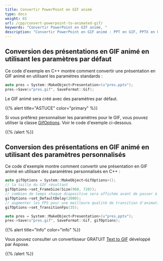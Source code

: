 ```yaml
---
title: Convertir PowerPoint en GIF animé
type: docs
weight: 65
url: /cpp/convert-powerpoint-to-animated-gif/
keywords: "Convertir PowerPoint en GIF animé, "
description: "Convertir PowerPoint en GIF animé : PPT en GIF, PPTX en GIF, avec l'API Aspose.Slides."
---
```


## Conversion des présentations en GIF animé en utilisant les paramètres par défaut ##

Ce code d'exemple en C++ montre comment convertir une présentation en GIF animé en utilisant les paramètres standards :

``` cpp
auto pres = System::MakeObject<Presentation>(u"pres.pptx");
pres->Save(u"pres.gif", SaveFormat::Gif);
```

Le GIF animé sera créé avec des paramètres par défaut. 

{{%  alert  title="ASTUCE"  color="primary"  %}} 

Si vous préférez personnaliser les paramètres pour le GIF, vous pouvez utiliser la classe [GifOptions](https://reference.aspose.com/slides/cpp/class/aspose.slides.export.gif_options). Voir le code d'exemple ci-dessous. 

{{% /alert %}} 

## Conversion des présentations en GIF animé en utilisant des paramètres personnalisés ##
Ce code d'exemple montre comment convertir une présentation en GIF animé en utilisant des paramètres personnalisés en C++ :

``` cpp
auto gifOptions = System::MakeObject<GifOptions>();
// la taille du GIF résultant 
gifOptions->set_FrameSize(Size(960, 720));
// combien de temps chaque diapositive sera affichée avant de passer à la suivante
gifOptions->set_DefaultDelay(2000);
// augmenter les FPS pour une meilleure qualité de transition d'animation
gifOptions->set_TransitionFps(35);

auto pres = System::MakeObject<Presentation>(u"pres.pptx");
pres->Save(u"pres.gif", SaveFormat::Gif, gifOptions);
```

{{% alert title="Info" color="info" %}}

Vous pouvez consulter un convertisseur GRATUIT [Text to GIF](https://products.aspose.app/slides/text-to-gif) développé par Aspose. 

{{% /alert %}}